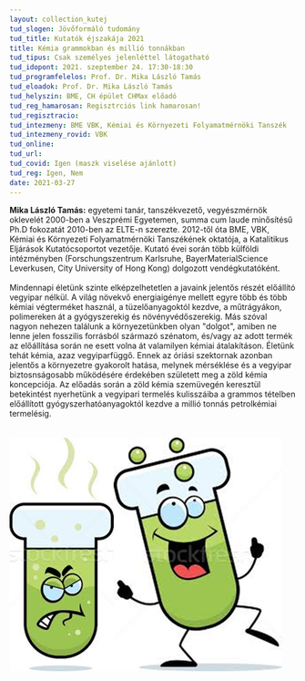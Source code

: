 ```yaml
---
layout: collection_kutej
tud_slogen: Jövőformáló tudomány
tud_title: Kutatók éjszakája 2021
title: Kémia grammokban és millió tonnákban
tud_tipus: Csak személyes jelenléttel látogatható
tud_idopont: 2021. szeptember 24. 17:30-18:30
tud_programfelelos: Prof. Dr. Mika László Tamás
tud_eloadok: Prof. Dr. Mika László Tamás
tud_helyszin: BME, CH épület CHMax előadó
tud_reg_hamarosan: Regisztrciós link hamarosan!
tud_regisztracio:
tud_intezmeny: BME VBK, Kémiai és Környezeti Folyamatmérnöki Tanszék
tud_intezmeny_rovid: VBK
tud_online:
tud_url:
tud_covid: Igen (maszk viselése ajánlott)
tud_reg: Igen, Nem
date: 2021-03-27
---
```


<b>Mika László Tamás:</b> egyetemi tanár, tanszékvezető, vegyészmérnök oklevelét 2000-ben a Veszprémi Egyetemen, summa cum laude minősítésű Ph.D fokozatát 2010-ben az ELTE-n szerezte. 2012-től óta BME, VBK, Kémiai és Környezeti Folyamatmérnöki Tanszékének oktatója, a Katalitikus Eljárások Kutatócsoportot vezetője. Kutató évei során több külföldi intézményben (Forschungszentrum Karlsruhe, BayerMaterialScience Leverkusen, City University of Hong Kong) dolgozott vendégkutatóként. 
<br><br>
Mindennapi életünk szinte elképzelhetetlen a javaink jelentős részét előállító vegyipar nélkül. A világ növekvő energiaigénye mellett egyre több és több kémiai végterméket használ, a tüzelőanyagoktól kezdve, a műtrágyákon, polimereken át a gyógyszerekig és növényvédőszerekig. Más szóval nagyon nehezen találunk a környezetünkben olyan "dolgot", amiben ne lenne jelen fosszilis forrásból származó szénatom, és/vagy az adott termék az előállítása során ne esett volna át valamilyen kémiai átalakításon. Életünk tehát kémia, azaz vegyiparfüggő.
Ennek az óriási szektornak azonban jelentős a környezetre gyakorolt hatása, melynek mérséklése és a vegyipar biztosnságosabb működésére érdekében született meg a zöld kémia koncepciója.
Az előadás során a zöld kémia szemüvegén keresztül betekintést nyerhetünk a vegyipari termelés kulisszáiba a grammos tételben előállított gyógyszerhatóanyagoktól kezdve a millió tonnás petrolkémiai termelésig.     
<br><br>
<img src="images/kemia-grammokban.png" max-width="500" class="center">
